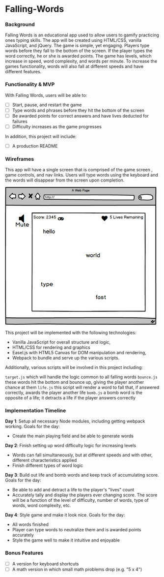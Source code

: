 # Falling-Words

### Background

Falling Words is an educational app used to allow users to gamify practicing ones typing skills. The app will be created using HTML/CSS, vanilla JavaScript, and jQuery. The game is simple, yet engaging. Players type words before they fall to the bottom of the screen. If the player types the word correctly, he or she is awarded points. The game has levels, which increase in speed, word complexity, and words per minute. To increase the games functionality, words will also fall at different speeds and have different features.


### Functionality & MVP

With Falling Words, users will be able to:

- [ ] Start, pause, and restart the game
- [ ] Type words and phrases before they hit the bottom of the screen
- [ ] Be awarded points for correct answers and have lives deducted for failures
- [ ] Difficulty increases as the game progresses

In addition, this project will include:

- [ ] A production README


### Wireframes

This app will have a single screen that is comprised of the game screen , game controls, and nav links. Users will type words using the keyboard and the words will disappear from the screen upon completion.


![wireframes](./docs/falling_words.jpg)


This project will be implemented with the following technologies:

- Vanilla JavaScript for overall structure and logic,
- HTML/CSS for rendering and graphics
- Easel.js with HTML5 Canvas for DOM manipulation and rendering,
- Webpack to bundle and serve up the various scripts.

Additionally, various scripts will be involved in this project including:

`target.js` which will handle the logic common to all falling words
`bounce.js` these words hit the bottom and bounce up, giving the player another chance at them
`life.js` this script will render a word to fall that, if answered correctly, awards the player another life
`bomb.js` a bomb word is the opposite of a life; it detracts a life if the player answers correctly


### Implementation Timeline

**Day 1**: Setup all necessary Node modules, including getting webpack working. Goals for the day:

- Create the main playing field and be able to generate words

**Day 2**: Finish setting up word difficulty logic for increasing levels

- Words can fall simultaneously, but at different speeds and with other, different characteristics applied
- Finish different types of word logic

**Day 3**: Build out life and bomb words and keep track of accumulating score. Goals for the day:

- Be able to add and detract a life to the player's "lives" count
- Accurately tally and display the players ever changing score. The score will be a function of the level of difficulty, number of words, type of words, word complexity, etc.

**Day 4**: Style game and make it look nice. Goals for the day:

- All words finished
- Player can type words to neutralize them and is awarded points accurately
- Style the game well to make it intuitive and enjoyable

### Bonus Features

- [ ] A version for keyboard shortcuts
- [ ] A math version in which small math problems drop (e.g. "5 x 4")
